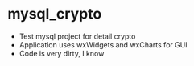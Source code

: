 # mysql_crypto
+ Test mysql project for detail crypto
+ Application uses wxWidgets and wxCharts for GUI
+ Code is very dirty, I know
